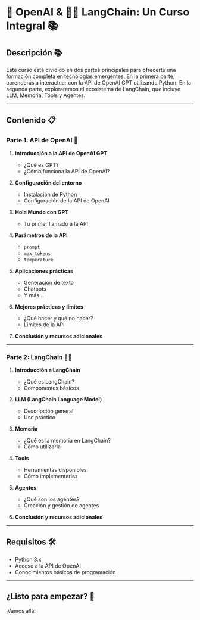 
# 🤖 OpenAI & 🦜️🔗 LangChain: Un Curso Integral 📚

## Descripción 📚

Este curso está dividido en dos partes principales para ofrecerte una formación completa en tecnologías emergentes. En la primera parte, aprenderás a interactuar con la API de OpenAI GPT utilizando Python. En la segunda parte, exploraremos el ecosistema de LangChain, que incluye LLM, Memoria, Tools y Agentes.

---

## Contenido 📋

### Parte 1: API de OpenAI 🤖

1. **Introducción a la API de OpenAI GPT**
    - ¿Qué es GPT?
    - ¿Cómo funciona la API de OpenAI?

2. **Configuración del entorno**
    - Instalación de Python
    - Configuración de la API de OpenAI

3. **Hola Mundo con GPT**
    - Tu primer llamado a la API

4. **Parámetros de la API**
    - `prompt`
    - `max_tokens`
    - `temperature`

5. **Aplicaciones prácticas**
    - Generación de texto
    - Chatbots
    - Y más...

6. **Mejores prácticas y límites**
    - ¿Qué hacer y qué no hacer?
    - Límites de la API

7. **Conclusión y recursos adicionales**

---

### Parte 2: LangChain 🦜️🔗

1. **Introducción a LangChain**
    - ¿Qué es LangChain?
    - Componentes básicos

2. **LLM (LangChain Language Model)**
    - Descripción general
    - Uso práctico

3. **Memoria**
    - ¿Qué es la memoria en LangChain?
    - Cómo utilizarla

4. **Tools**
    - Herramientas disponibles
    - Cómo implementarlas

5. **Agentes**
    - ¿Qué son los agentes?
    - Creación y gestión de agentes

6. **Conclusión y recursos adicionales**

---

## Requisitos 🛠

- Python 3.x
- Acceso a la API de OpenAI
- Conocimientos básicos de programación

---

## ¿Listo para empezar? 🚀

¡Vamos allá!
